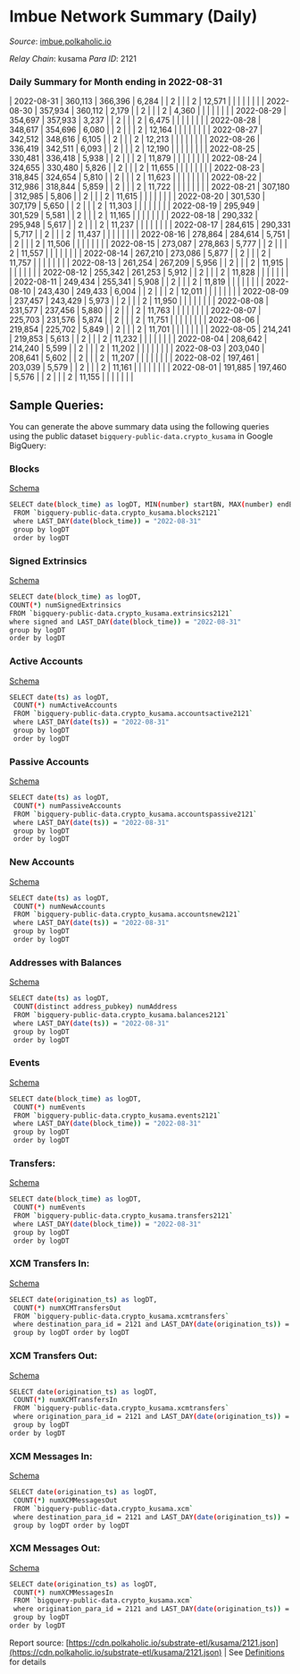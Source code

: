 # Imbue Network Summary (Daily)

_Source_: [imbue.polkaholic.io](https://imbue.polkaholic.io)

*Relay Chain*: kusama
*Para ID*: 2121



### Daily Summary for Month ending in 2022-08-31


| 2022-08-31 | 360,113 | 366,396 | 6,284 |  | 2 |  |  | 2 | 12,571 |   |   |   |  |  |  |
| 2022-08-30 | 357,934 | 360,112 | 2,179 |  | 2 |  |  | 2 | 4,360 |   |   |   |  |  |  |
| 2022-08-29 | 354,697 | 357,933 | 3,237 |  | 2 |  |  | 2 | 6,475 |   |   |   |  |  |  |
| 2022-08-28 | 348,617 | 354,696 | 6,080 |  | 2 |  |  | 2 | 12,164 |   |   |   |  |  |  |
| 2022-08-27 | 342,512 | 348,616 | 6,105 |  | 2 |  |  | 2 | 12,213 |   |   |   |  |  |  |
| 2022-08-26 | 336,419 | 342,511 | 6,093 |  | 2 |  |  | 2 | 12,190 |   |   |   |  |  |  |
| 2022-08-25 | 330,481 | 336,418 | 5,938 |  | 2 |  |  | 2 | 11,879 |   |   |   |  |  |  |
| 2022-08-24 | 324,655 | 330,480 | 5,826 |  | 2 |  |  | 2 | 11,655 |   |   |   |  |  |  |
| 2022-08-23 | 318,845 | 324,654 | 5,810 |  | 2 |  |  | 2 | 11,623 |   |   |   |  |  |  |
| 2022-08-22 | 312,986 | 318,844 | 5,859 |  | 2 |  |  | 2 | 11,722 |   |   |   |  |  |  |
| 2022-08-21 | 307,180 | 312,985 | 5,806 |  | 2 |  |  | 2 | 11,615 |   |   |   |  |  |  |
| 2022-08-20 | 301,530 | 307,179 | 5,650 |  | 2 |  |  | 2 | 11,303 |   |   |   |  |  |  |
| 2022-08-19 | 295,949 | 301,529 | 5,581 |  | 2 |  |  | 2 | 11,165 |   |   |   |  |  |  |
| 2022-08-18 | 290,332 | 295,948 | 5,617 |  | 2 |  |  | 2 | 11,237 |   |   |   |  |  |  |
| 2022-08-17 | 284,615 | 290,331 | 5,717 |  | 2 |  |  | 2 | 11,437 |   |   |   |  |  |  |
| 2022-08-16 | 278,864 | 284,614 | 5,751 |  | 2 |  |  | 2 | 11,506 |   |   |   |  |  |  |
| 2022-08-15 | 273,087 | 278,863 | 5,777 |  | 2 |  |  | 2 | 11,557 |   |   |   |  |  |  |
| 2022-08-14 | 267,210 | 273,086 | 5,877 |  | 2 |  |  | 2 | 11,757 |   |   |   |  |  |  |
| 2022-08-13 | 261,254 | 267,209 | 5,956 |  | 2 |  |  | 2 | 11,915 |   |   |   |  |  |  |
| 2022-08-12 | 255,342 | 261,253 | 5,912 |  | 2 |  |  | 2 | 11,828 |   |   |   |  |  |  |
| 2022-08-11 | 249,434 | 255,341 | 5,908 |  | 2 |  |  | 2 | 11,819 |   |   |   |  |  |  |
| 2022-08-10 | 243,430 | 249,433 | 6,004 |  | 2 |  |  | 2 | 12,011 |   |   |   |  |  |  |
| 2022-08-09 | 237,457 | 243,429 | 5,973 |  | 2 |  |  | 2 | 11,950 |   |   |   |  |  |  |
| 2022-08-08 | 231,577 | 237,456 | 5,880 |  | 2 |  |  | 2 | 11,763 |   |   |   |  |  |  |
| 2022-08-07 | 225,703 | 231,576 | 5,874 |  | 2 |  |  | 2 | 11,751 |   |   |   |  |  |  |
| 2022-08-06 | 219,854 | 225,702 | 5,849 |  | 2 |  |  | 2 | 11,701 |   |   |   |  |  |  |
| 2022-08-05 | 214,241 | 219,853 | 5,613 |  | 2 |  |  | 2 | 11,232 |   |   |   |  |  |  |
| 2022-08-04 | 208,642 | 214,240 | 5,599 |  | 2 |  |  | 2 | 11,202 |   |   |   |  |  |  |
| 2022-08-03 | 203,040 | 208,641 | 5,602 |  | 2 |  |  | 2 | 11,207 |   |   |   |  |  |  |
| 2022-08-02 | 197,461 | 203,039 | 5,579 |  | 2 |  |  | 2 | 11,161 |   |   |   |  |  |  |
| 2022-08-01 | 191,885 | 197,460 | 5,576 |  | 2 |  |  | 2 | 11,155 |   |   |   |  |  |  |

## Sample Queries:
You can generate the above summary data using the following queries using the public dataset `bigquery-public-data.crypto_kusama` in Google BigQuery:


### Blocks 

[Schema](https://github.com/colorfulnotion/substrate-etl/blob/main/schema/blocks.json)

```bash
SELECT date(block_time) as logDT, MIN(number) startBN, MAX(number) endBN, COUNT(*) numBlocks 
 FROM `bigquery-public-data.crypto_kusama.blocks2121`  
 where LAST_DAY(date(block_time)) = "2022-08-31" 
 group by logDT 
 order by logDT
```

### Signed Extrinsics 

[Schema](https://github.com/colorfulnotion/substrate-etl/blob/main/schema/extrinsics.json)

```bash
SELECT date(block_time) as logDT, 
COUNT(*) numSignedExtrinsics 
FROM `bigquery-public-data.crypto_kusama.extrinsics2121`  
where signed and LAST_DAY(date(block_time)) = "2022-08-31" 
group by logDT 
order by logDT
```

### Active Accounts 

[Schema](https://github.com/colorfulnotion/substrate-etl/blob/main/schema/accountsactive.json)

```bash
SELECT date(ts) as logDT, 
 COUNT(*) numActiveAccounts 
 FROM `bigquery-public-data.crypto_kusama.accountsactive2121` 
 where LAST_DAY(date(ts)) = "2022-08-31" 
 group by logDT 
 order by logDT
```

### Passive Accounts 

[Schema](https://github.com/colorfulnotion/substrate-etl/blob/main/schema/accountspassive.json)

```bash
SELECT date(ts) as logDT, 
 COUNT(*) numPassiveAccounts 
 FROM `bigquery-public-data.crypto_kusama.accountspassive2121` 
 where LAST_DAY(date(ts)) = "2022-08-31" 
 group by logDT 
 order by logDT
```

### New Accounts 

[Schema](https://github.com/colorfulnotion/substrate-etl/blob/main/schema/accountsnew.json)

```bash
SELECT date(ts) as logDT, 
 COUNT(*) numNewAccounts 
 FROM `bigquery-public-data.crypto_kusama.accountsnew2121` 
 where LAST_DAY(date(ts)) = "2022-08-31" 
 group by logDT
 order by logDT
```

### Addresses with Balances 

[Schema](https://github.com/colorfulnotion/substrate-etl/blob/main/schema/balances.json)

```bash
SELECT date(ts) as logDT,
 COUNT(distinct address_pubkey) numAddress 
 FROM `bigquery-public-data.crypto_kusama.balances2121` 
 where LAST_DAY(date(ts)) = "2022-08-31" 
 group by logDT 
 order by logDT
```

### Events 

[Schema](https://github.com/colorfulnotion/substrate-etl/blob/main/schema/events.json)

```bash
SELECT date(block_time) as logDT, 
 COUNT(*) numEvents 
 FROM `bigquery-public-data.crypto_kusama.events2121` 
 where LAST_DAY(date(block_time)) = "2022-08-31" 
 group by logDT 
 order by logDT
```

### Transfers:

[Schema](https://github.com/colorfulnotion/substrate-etl/blob/main/schema/transfers.json)

```bash
SELECT date(block_time) as logDT, 
 COUNT(*) numEvents 
 FROM `bigquery-public-data.crypto_kusama.transfers2121` 
 where LAST_DAY(date(block_time)) = "2022-08-31" 
 group by logDT 
 order by logDT
```

### XCM Transfers In: 

[Schema](https://github.com/colorfulnotion/substrate-etl/blob/main/schema/xcmtransfers.json)

```bash
SELECT date(origination_ts) as logDT, 
 COUNT(*) numXCMTransfersOut 
 FROM `bigquery-public-data.crypto_kusama.xcmtransfers` 
 where destination_para_id = 2121 and LAST_DAY(date(origination_ts)) = "2022-08-31" 
 group by logDT order by logDT
```

### XCM Transfers Out: 

[Schema](https://github.com/colorfulnotion/substrate-etl/blob/main/schema/xcmtransfers.json)

```bash
SELECT date(origination_ts) as logDT, 
 COUNT(*) numXCMTransfersIn 
 FROM `bigquery-public-data.crypto_kusama.xcmtransfers` 
 where origination_para_id = 2121 and LAST_DAY(date(origination_ts)) = "2022-08-31" 
 group by logDT 
order by logDT
```

### XCM Messages In: 

[Schema](https://github.com/colorfulnotion/substrate-etl/blob/main/schema/xcm.json)

```bash
SELECT date(origination_ts) as logDT, 
 COUNT(*) numXCMMessagesOut 
 FROM `bigquery-public-data.crypto_kusama.xcm` 
 where destination_para_id = 2121 and LAST_DAY(date(origination_ts)) = "2022-08-31" 
 group by logDT order by logDT
```

### XCM Messages Out: 

[Schema](https://github.com/colorfulnotion/substrate-etl/blob/main/schema/xcm.json)

```bash
SELECT date(origination_ts) as logDT, 
 COUNT(*) numXCMMessagesIn 
 FROM `bigquery-public-data.crypto_kusama.xcm` 
 where origination_para_id = 2121 and LAST_DAY(date(origination_ts)) = "2022-08-31" 
 group by logDT 
order by logDT
```


Report source: [https://cdn.polkaholic.io/substrate-etl/kusama/2121.json](https://cdn.polkaholic.io/substrate-etl/kusama/2121.json) | See [Definitions](/DEFINITIONS.md) for details
